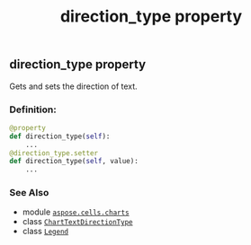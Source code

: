 ﻿---
title: direction_type property
second_title: Aspose.Cells for Python via .NET API References
description: 
type: docs
weight: 190
url: /aspose.cells.charts/legend/direction_type/
is_root: false
---

## direction_type property


Gets and sets the direction of text.
### Definition:
```python
@property
def direction_type(self):
    ...
@direction_type.setter
def direction_type(self, value):
    ...
```

### See Also
* module [`aspose.cells.charts`](../../)
* class [`ChartTextDirectionType`](/cells/python-net/aspose.cells.charts/charttextdirectiontype)
* class [`Legend`](/cells/python-net/aspose.cells.charts/legend)
